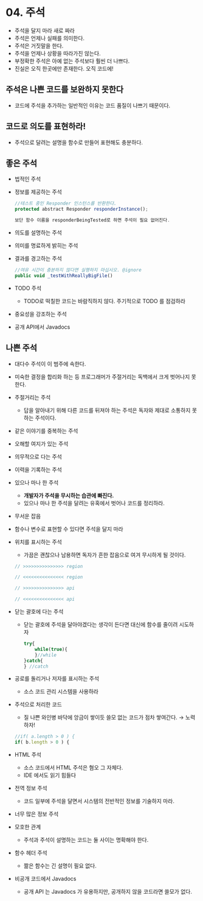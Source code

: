 # 04. 주석

- 주석을 달지 마라 새로 짜라
- 주석은 언제나 실패를 의미한다.
- 주석은 거짓말을 한다.
- 주석을 언제나 상황을 따라가진 않는다.
- 부정확한 주석은 아예 없는 주석보다 훨씬 더 나쁘다.
- 진실은 오직 한곳에만 존재한다. 오직 코드에!

## 주석은 나쁜 코드를 보완하지 못한다

- 코드에 주석을 추가하는 일반적인 이유는 코드 품질이 나쁘기 때문이다.

## 코드로 의도를 표현하라!

- 주석으로 달려는 설명을 함수로 만들어 표현해도 충분하다.

## 좋은 주석

- 법적인 주석
- 정보를 제공하는 주석
    
    ```jsx
    //테스트 중인 Responder 인스턴스를 반환한다. 
    protected abstract Responder responderInstance(); 
    
    보단 함수 이름을 responderBeingTested로 하면 주석이 필요 없어진다.
    ```
    
- 의도를 설명하는 주석
- 의미를 명료하게 밝히는 주석
- 결과를 경고하는 주석
    
    ```jsx
    //여유 시간이 충분하지 않다면 실행하지 마십시오. @ignore
    public void _testWithReallyBigFile()
    ```
    
- TODO 주석
    - TODO로 떡칠한 코드는 바람직하지 않다. 주기적으로 TODO 를 점검하라
- 중요성을 강조하는 주석
- 공개 API에서 Javadocs
    
    

## 나쁜 주석

- 대다수 주석이 이 범주에 속한다.
- 미숙한 결정을 합리화 하는 등 프로그래머가 주절거리는 독백에서 크게 벗어나지 못한다.
- 주절거리는 주석
    - 답을 알아내기 위해 다른 코드를 뒤져야 하는 주석은 독자와 제대로 소통하지 못하는 주석이다.
- 같은 이야기를 중복하는 주석
- 오해할 여지가 있는 주석
- 의무적으로 다는 주석
- 이력을 기록하는 주석
- 있으나 마나 한 주석
    - **개발자가 주석을 무시하는 습관에 빠진다.**
    - 있으나 마나 한 주석을 달려는 유혹에서 벗어나 코드를 정리하라.
- 무서운 잡음
- 함수나 변수로 표현할 수 있다면 주석을 달지 마라
- 위치를 표시하는 주석
    - 가끔은 괜찮으나 남용하면 독자가 흔한 잡음으로 여겨 무시하게 될 것이다.
    
    ```jsx
    // >>>>>>>>>>>>>>> region
    
    // <<<<<<<<<<<<<<< region
    
    // >>>>>>>>>>>>>>> api
    
    // <<<<<<<<<<<<<<< api
    ```
    
- 닫는 괄호에 다는 주석
    - 닫는 괄호에 주석을 달아야겠다는 생각이 든다면 대신에 함수를 줄이려 시도하자
        
        ```jsx
        try{
        	while(true){
        	}//while 
        }catch{
        } //catch
        ```
        
- 공로를 돌리거나 저자를 표시하는 주석
    - 소스 코드 관리 시스템을 사용하라
- 주석으로 처리한 코드
    - 질 나쁜 와인병 바닥에 앙금이 쌓이듯 쓸모 없는 코드가 점차 쌓여간다. → 노력하자!
    
    ```jsx
    //if( a.length > 0 ) { 
    if( b.length > 0 ) { 
    ```
    
- HTML 주석
    - 소스 코드에서 HTML 주석은 혐오 그 자체다.
    - IDE 에서도 읽기 힘들다
- 전역 정보 주석
    - 코드 일부에 주석을 달면서 시스템의 전반적인 정보를 기술하지 마라.
- 너무 많은 정보 주석
- 모호한 관계
    - 주석과 주석이 설명하는 코드는 둘 사이는 명확해야 한다.
- 함수 헤더 주석
    - 짦은 함수는 긴 설명이 필요 없다.
- 비공개 코드에서 Javadocs
    - 공개 API 는 Javadocs 가 유용하지만, 공개하지 않을 코드라면 쓸모가 없다.
